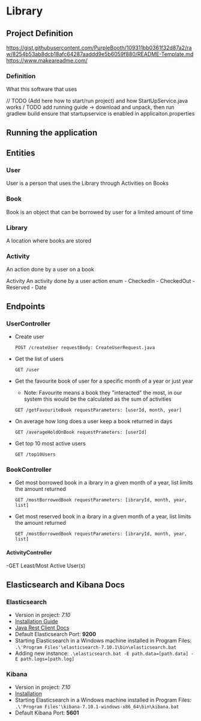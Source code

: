 # Library

## Project Definition 
https://gist.githubusercontent.com/PurpleBooth/109311bb0361f32d87a2/raw/8254b53ab8dcb18afc64287aaddd9e5b6059f880/README-Template.md
https://www.makeareadme.com/

### Definition
 What this software that uses 


// TODO (Add here how to start/run project) and how StartUpService.java works
/ TODO add running guide -> download and unpack, then run gradlew build ensure that startupservice is enabled in applicaiton.properties
## Running the application

## Entities

### User

User is a person that uses the Library through Activities on Books

### Book

Book is an object that can be borrowed by user for a limited amount of time

### Library

A location where books are stored

### Activity

An action done by a user on a book

Activity An activity done by a user action enum - CheckedIn - CheckedOut - Reserved - Date

## Endpoints

### UserController

- Create user

  `POST /createUser requestBody: CreateUserRequest.java`

- Get the list of users

  `GET /user`

- Get the favourite book of user for a specific month of a year or just year
  - Note: Favourite means a
  book they "interacted" the most, in our system this would be the calculated as the sum of
  activities

  `GET /getFavouriteBook requestParameters: [userId, month, year]`

- On average how long does a user keep a book returned in days

  `GET /averageHoldOnBook requestPrameters: [userId]`

- Get top 10 most active users

  `GET /top10Users`

### BookController

- Get most borrowed book in a ibrary in a given month of a year, list limits the amount returned

  `GET /mostBorrowedBook requestParameters: [ibraryId, month, year, list]`

- Get most reserved book in a ibrary in a given month of a year, list limits the amount returned

  `GET /mostBorrowedBook requestParameters: [ibraryId, month, year, list]`

#### ActivityController

-GET  Least/Most Active User(s)

## Elasticsearch and Kibana Docs

### Elasticsearch

- Version in project: _7.10_
- [Installation Guide](https://www.elastic.co/guide/en/elasticsearch/reference/current/install-elasticsearch.html)
- [Java Rest Client Docs](https://www.elastic.co/guide/en/elasticsearch/client/java-rest/current/index.html)
- Default Elasticsearch Port: **9200**
- Starting Elasticsearch in a Windows machine installed in Program
  Files: `.\'Program Files'\elasticsearch-7.10.1\bin\elasticsearch.bat`
- Adding new instance: `.\elasticsearch.bat -E path.data=[path.data] -E path.logs=[path.log]`

### Kibana

- Version in project: _7.10_
- [Installation](https://www.elastic.co/guide/en/kibana/current/install.html)
- Starting Elasticsearch in a Windows machine installed in Program
  Files: `.\'Program Files'\kibana-7.10.1-windows-x86_64\bin\kibana.bat`
- Default Kibana Port: **5601**
